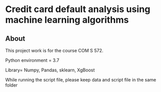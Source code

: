 # Credit card default analysis using machine learning algorithms 

## About 
This project work is for the course COM S 572.


Python environment = 3.7 

Library= Numpy, Pandas, sklearn, XgBoost 


While running the script file, please keep data and script file in the same folder 